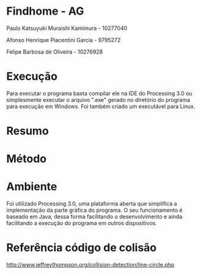 # Findhome - AG
Paulo Katsuyuki Muraishi Kamimura - 10277040

Afonso Henrique Piacentini Garcia - 9795272

Felipe Barbosa de Oliveira - 10276928

# Execução 
Para executar o programa basta compilar ele na IDE do Processing 3.0 ou simplesmente executar o arquivo ".exe" gerado no diretório do programa para execução em Windows. Foi também criado um executável para Linux.

# Resumo

# Método

# Ambiente
Foi utilizado Processing 3.0, uma plataforma aberta que simplifica a implementação da parte gráfica do programa. O seu funcionamento é baseado em Java, dessa forma facilitando o desenvolvimento e ainda facilitando a execução do programa em outros dispositivos.




# Referência código de colisão
http://www.jeffreythompson.org/collision-detection/line-circle.php
